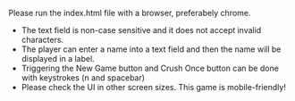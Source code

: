
Please run the index.html file with a browser, preferabely chrome.

- The text field is non-case sensitive and it does not accept invalid characters.
- The player can enter a name into a text field and then the name will be displayed in a label.
- Triggering the New Game button and Crush Once button can be done with keystrokes (n and spacebar)
- Please check the UI in other screen sizes. This game is mobile-friendly!

